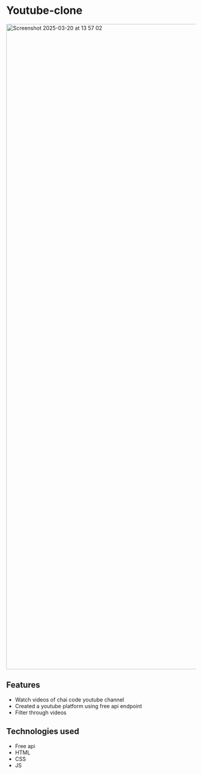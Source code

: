 # Youtube-clone


<img width="1710" alt="Screenshot 2025-03-20 at 13 57 02" src="https://github.com/user-attachments/assets/28b6e009-5e15-409e-9a1d-66a458ef51a0" />


## Features
+ Watch videos of chai code youtube channel
+ Created a youtube platform using free api endpoint
+ Filter through videos

## Technologies used
+ Free api
+ HTML
+ CSS
+ JS

